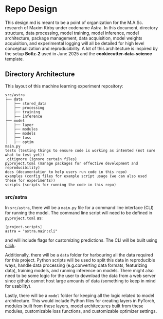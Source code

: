 # Repo Design
This design.md is meant to be a point of organization for the M.A.Sc. research of Maxim Kirby under codename Astra. In this document, directory structure, data processing, model training, model inference, model architecture, package management, data acquisition, model weights acquisition, and experimental logging will all be detailed for high level conceptualization and reproducibility. A lot of this architecture is inspired by the setup **Botlz-2** used in June 2025 and the **cookiecutter-data-science** template.

## Directory Architecture
This layout of this machine learning experiment repository:

```
src/astra
├── data
│   ├── stored_data
│   ├── processing
│   ├── training
│   ├── inference
├── model
│   ├── layer
│   ├── modules
│   ├── models
│   ├── loss
│   ├── optim
main.py
tests (testing things to ensure code is working as intented (not sure what to test yet))
.gitignore (ignore certain files)
pyproject.toml (manage packages for effective development and reproducibility)
docs (documentation to help users run code in this repo)
examples (config files for example script usage (we can also used these for experiments))
scripts (scripts for running the code in this repo)
```

### src/astra
In `src/astra`, there will be a `main.py` file for a command line interface (CLI) for running the model. The command line script will need to be defined in `pyproject.toml` as: 
```
[project.scripts]
astra = "astra.main:cli"
```
and will include flags for customizing predictions. The CLI will be built using <a href=https://click.palletsprojects.com/en/stable/>click</a>.

Additionally, there will be a `data` folder for harbouring all the data required for this project. Python scripts will be used to split this data in reproducible ways, handle data processing (e.g.converting data formats, featurizing data), training models, and running inference on models. There might also need to be some logic for the user to download the data from a web server since github cannot host large amounts of data (something to keep in mind for usability).

Lastly, there will be a `model` folder for keeping all the logic related to model architecture. This would include Python files for creating layers in PyTorch, modules built from these layers, model architectures built from these modules, customizable loss functions, and customizable optimizer settings.